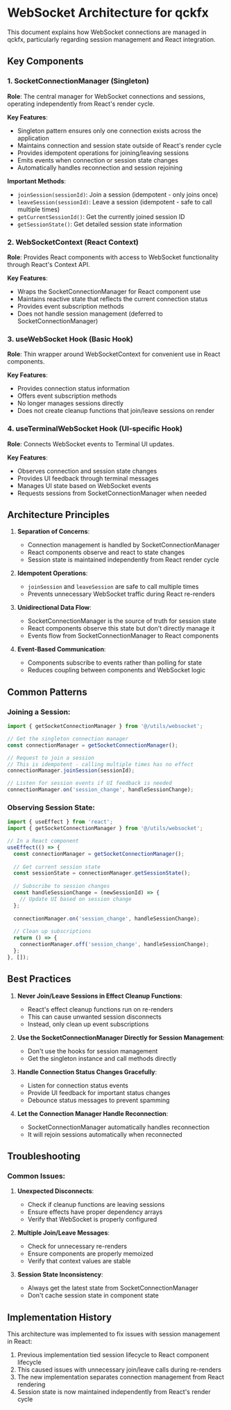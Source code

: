 # WebSocket Architecture for qckfx

This document explains how WebSocket connections are managed in qckfx, particularly regarding session management and React integration.

## Key Components

### 1. SocketConnectionManager (Singleton)

**Role**: The central manager for WebSocket connections and sessions, operating independently from React's render cycle.

**Key Features**:
- Singleton pattern ensures only one connection exists across the application
- Maintains connection and session state outside of React's render cycle
- Provides idempotent operations for joining/leaving sessions
- Emits events when connection or session state changes
- Automatically handles reconnection and session rejoining

**Important Methods**:
- `joinSession(sessionId)`: Join a session (idempotent - only joins once)
- `leaveSession(sessionId)`: Leave a session (idempotent - safe to call multiple times)
- `getCurrentSessionId()`: Get the currently joined session ID
- `getSessionState()`: Get detailed session state information

### 2. WebSocketContext (React Context)

**Role**: Provides React components with access to WebSocket functionality through React's Context API.

**Key Features**:
- Wraps the SocketConnectionManager for React component use
- Maintains reactive state that reflects the current connection status
- Provides event subscription methods
- Does not handle session management (deferred to SocketConnectionManager)

### 3. useWebSocket Hook (Basic Hook)

**Role**: Thin wrapper around WebSocketContext for convenient use in React components.

**Key Features**:
- Provides connection status information
- Offers event subscription methods
- No longer manages sessions directly
- Does not create cleanup functions that join/leave sessions on render

### 4. useTerminalWebSocket Hook (UI-specific Hook)

**Role**: Connects WebSocket events to Terminal UI updates.

**Key Features**:
- Observes connection and session state changes
- Provides UI feedback through terminal messages
- Manages UI state based on WebSocket events
- Requests sessions from SocketConnectionManager when needed

## Architecture Principles

1. **Separation of Concerns**:
   - Connection management is handled by SocketConnectionManager
   - React components observe and react to state changes
   - Session state is maintained independently from React render cycle

2. **Idempotent Operations**:
   - `joinSession` and `leaveSession` are safe to call multiple times
   - Prevents unnecessary WebSocket traffic during React re-renders

3. **Unidirectional Data Flow**:
   - SocketConnectionManager is the source of truth for session state
   - React components observe this state but don't directly manage it
   - Events flow from SocketConnectionManager to React components

4. **Event-Based Communication**:
   - Components subscribe to events rather than polling for state
   - Reduces coupling between components and WebSocket logic

## Common Patterns

### Joining a Session:

```typescript
import { getSocketConnectionManager } from '@/utils/websocket';

// Get the singleton connection manager
const connectionManager = getSocketConnectionManager();

// Request to join a session
// This is idempotent - calling multiple times has no effect
connectionManager.joinSession(sessionId);

// Listen for session events if UI feedback is needed
connectionManager.on('session_change', handleSessionChange);
```

### Observing Session State:

```typescript
import { useEffect } from 'react';
import { getSocketConnectionManager } from '@/utils/websocket';

// In a React component
useEffect(() => {
  const connectionManager = getSocketConnectionManager();
  
  // Get current session state
  const sessionState = connectionManager.getSessionState();
  
  // Subscribe to session changes
  const handleSessionChange = (newSessionId) => {
    // Update UI based on session change
  };
  
  connectionManager.on('session_change', handleSessionChange);
  
  // Clean up subscriptions
  return () => {
    connectionManager.off('session_change', handleSessionChange);
  };
}, []);
```

## Best Practices

1. **Never Join/Leave Sessions in Effect Cleanup Functions**:
   - React's effect cleanup functions run on re-renders
   - This can cause unwanted session disconnects
   - Instead, only clean up event subscriptions

2. **Use the SocketConnectionManager Directly for Session Management**:
   - Don't use the hooks for session management
   - Get the singleton instance and call methods directly

3. **Handle Connection Status Changes Gracefully**:
   - Listen for connection status events
   - Provide UI feedback for important status changes
   - Debounce status messages to prevent spamming

4. **Let the Connection Manager Handle Reconnection**:
   - SocketConnectionManager automatically handles reconnection
   - It will rejoin sessions automatically when reconnected

## Troubleshooting

### Common Issues:

1. **Unexpected Disconnects**:
   - Check if cleanup functions are leaving sessions
   - Ensure effects have proper dependency arrays
   - Verify that WebSocket is properly configured

2. **Multiple Join/Leave Messages**:
   - Check for unnecessary re-renders
   - Ensure components are properly memoized
   - Verify that context values are stable

3. **Session State Inconsistency**:
   - Always get the latest state from SocketConnectionManager
   - Don't cache session state in component state

## Implementation History

This architecture was implemented to fix issues with session management in React:

1. Previous implementation tied session lifecycle to React component lifecycle
2. This caused issues with unnecessary join/leave calls during re-renders
3. The new implementation separates connection management from React rendering
4. Session state is now maintained independently from React's render cycle